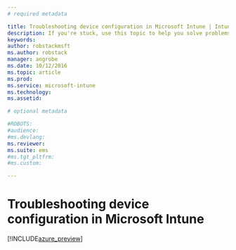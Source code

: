 ```yaml
---
# required metadata

title: Troubleshooting device configuration in Microsoft Intune | Intune Azure preview | Microsoft Docs
description: If you're stuck, use this topic to help you solve problems with Intune device configurations.
keywords:
author: robstackmsftms.author: robstack
manager: angrobe
ms.date: 10/12/2016
ms.topic: article
ms.prod:
ms.service: microsoft-intune
ms.technology:
ms.assetid: 

# optional metadata

#ROBOTS:
#audience:
#ms.devlang:
ms.reviewer: 
ms.suite: ems
#ms.tgt_pltfrm:
#ms.custom:

---
```


# Troubleshooting device configuration in Microsoft Intune


[!INCLUDE[azure_preview](../includes/azure_preview.md)]